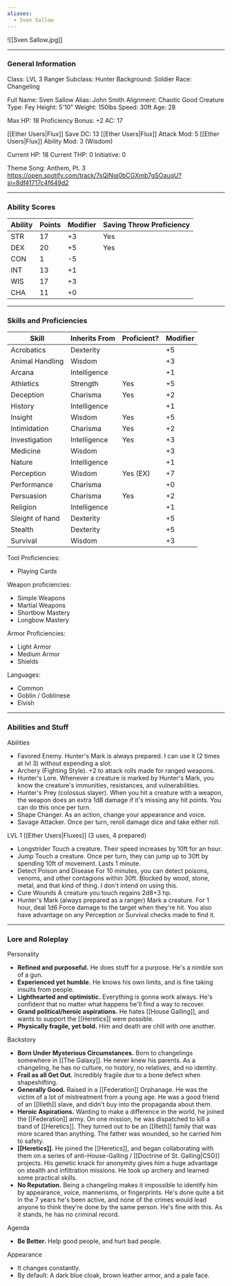 ```yaml
---
aliases:
  - Sven Sallow
---
```

![[Sven Sallow.jpg]]

---
### General Information
Class: LVL 3 Ranger
Subclass: Hunter
Background: Soldier
Race: Changeling

Full Name: Sven Sallow 
Alias: John Smith
Alignment: Chaotic Good
Creature Type: Fey
Height: 5'10"
Weight: 150lbs
Speed: 30ft
Age: 28

Max HP: 18
Proficiency Bonus: +2
AC: 17

[[Ether Users|Flux]] Save DC: 13
[[Ether Users|Flux]] Attack Mod: 5
[[Ether Users|Flux]] Ability Mod: 3 (Wisdom)

Current HP: 18
Current THP: 0
Initiative: 0

Theme Song: Anthem, Pt. 3 https://open.spotify.com/track/7sQINqj0bCGXmb7gSOauqU?si=8df41717c4f649d2



---
### Ability Scores
| Ability | Points | Modifier | Saving Throw Proficiency |
| ------- | ------ | -------- | ------------------------ |
| STR     | 17     | +3       | Yes                      |
| DEX     | 20     | +5       | Yes                      |
| CON     | 1      | -5       |                          |
| INT     | 13     | +1       |                          |
| WIS     | 17     | +3       |                          |
| CHA     | 11     | +0       |                          |



---
### Skills and Proficiencies
| Skill           | Inherits From | Proficient? | Modifier |
| --------------- | ------------- | ----------- | -------- |
| Acrobatics      | Dexterity     |             | +5       |
| Animal Handling | Wisdom        |             | +3       |
| Arcana          | Intelligence  |             | +1       |
| Athletics       | Strength      | Yes         | +5       |
| Deception       | Charisma      | Yes         | +2       |
| History         | Intelligence  |             | +1       |
| Insight         | Wisdom        | Yes         | +5       |
| Intimidation    | Charisma      | Yes         | +2       |
| Investigation   | Intelligence  | Yes         | +3       |
| Medicine        | Wisdom        |             | +3       |
| Nature          | Intelligence  |             | +1       |
| Perception      | Wisdom        | Yes (EX)    | +7       |
| Performance     | Charisma      |             | +0       |
| Persuasion      | Charisma      | Yes         | +2       |
| Religion        | Intelligence  |             | +1       |
| Sleight of hand | Dexterity     |             | +5       |
| Stealth         | Dexterity     |             | +5       |
| Survival        | Wisdom        |             | +3       |
Tool Proficiencies:
- Playing Cards

Weapon proficiencies:
- Simple Weapons
- Martial Weapons
- Shortbow Mastery
- Longbow Mastery

Armor Proficiencies:
- Light Armor
- Medium Armor
- Shields

Languages:
- Common
- Goblin / Goblinese
- Elvish


---
### Abilities and Stuff
Abilities
- Favored Enemy. Hunter's Mark is always prepared. I can use it (2 times at lvl 3) without expending a slot. 
- Archery (Fighting Style). +2 to attack rolls made for ranged weapons.
- Hunter's Lore. Whenever a creature is marked by Hunter's Mark, you know the creature's immunities, resistances, and vulnerabilities. 
- Hunter's Prey (colossus slayer). When you hit a creature with a weapon, the weapon does an extra 1d8 damage if it's missing any hit points. You can do this once per turn.
- Shape Changer. As an action, change your appearance and voice. 
- Savage Attacker. Once per turn, reroll damage dice and take either roll.

LVL 1 [[Ether Users|Fluxes]] (3 uses, 4 prepared)
- Longstrider
	Touch a creature. Their speed increases by 10ft for an hour.
- Jump
	Touch a creature. Once per turn, they can jump up to 30ft by spending 10ft of movement. Lasts 1 minute.
- Detect Poison and Disease
	For 10 minutes, you can detect poisons, venoms, and other contagions within 30ft. Blocked by wood, stone, metal, and that kind of thing. I don't intend on using this.
- Cure Wounds
	A creature you touch regains 2d8+3 hp. 
- Hunter's Mark (always prepared as a ranger)
	Mark a creature. For 1 hour, deal 1d6 Force damage to the target when they're hit. You also have advantage on any Perception or Survival checks made to find it. 



---
### Lore and Roleplay
Personality
- **Refined and purposeful.** He does stuff for a purpose. He's a nimble son of a gun.
- **Experienced yet humble.** He knows his own limits, and is fine taking insults from people.
- **Lighthearted and optimistic.** Everything is gonna work always. He's confident that no matter what happens he'll find a way to recover.
- **Grand political/heroic aspirations.** He hates [[House Galling]], and wants to support the [[Heretics]] were possible.
- **Physically fragile, yet bold.** Him and death are chill with one another.

Backstory
- **Born Under Mysterious Circumstances.** Born to changelings somewhere in [[The Galaxy]]. He never knew his parents. As a changeling, he has no culture, no history, no relatives, and no identity. 
- **Frail as all Get Out.** Incredibly fragile due to a bone defect when shapeshifting. 
- **Generally Good.** Raised in a [[Federation]] Orphanage. He was the victim of a lot of mistreatment from a young age. He was a good friend of an [[Illeth]] slave, and didn't buy into the propaganda about them.
- **Heroic Aspirations.** Wanting to make a difference in the world, he joined the [[Federation]] army. On one mission, he was dispatched to kill a band of [[Heretics]]. They turned out to be an [[Illeth]] family that was more scared than anything. The father was wounded, so he carried him to safety.
- **[[Heretics]].** He joined the [[Heretics]], and began collaborating with them on a series of anti-House-Galling / [[Doctrine of St. Galling|CSG]] projects. His genetic knack for anonymity gives him a huge advantage on stealth and infiltration missions. He took up archery and learned some practical skills.
- **No Reputation.** Being a changeling makes it impossible to identify him by appearance, voice, mannerisms, or fingerprints. He's done quite a bit in the 7 years he's been active, and none of the crimes would lead anyone to think they're done by the same person. He's fine with this. As it stands, he has no criminal record.

Agenda
- **Be Better.** Help good people, and hurt bad people.

Appearance
- It changes constantly.
- By default: A dark blue cloak, brown leather armor, and a pale face. 